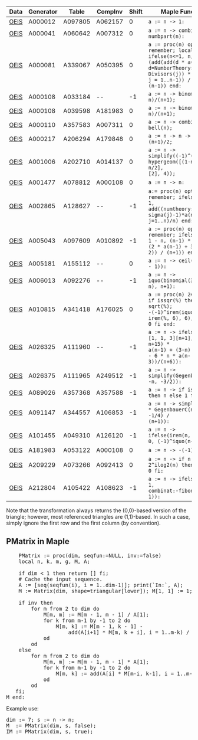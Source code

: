 | Data | Generator  | Table  | CompInv | Shift | Maple Function  |
| ---  | ---        | ---    | --- | ---  |---    |
| [OEIS](https://oeis.org/search?q=id:A000012%7Cid%3AA097805&fmt=short) | A000012 | A097805 | A062157   |0   | <code>a := n -> 1: </code> |
| [OEIS](https://oeis.org/search?q=id:A000041%7Cid%3AA060642&fmt=short) | A000041 | A060642 |A007312   | 0   | <code>a := n -> combinat:-numbpart(n): </code> |
| [OEIS](https://oeis.org/search?q=id:A000081%7Cid%3AA339067&fmt=short) | A000081 | A339067 |A050395   | 0   | <code>a := proc(n) option remember; local d, j; ifelse(n<=1, n, (add(add(d * a(d), d=NumberTheory:-Divisors(j)) * a(n-j), j = 1..n-1)) / (n-1)) end: </code> |
| [OEIS](https://oeis.org/search?q=id:A000108%7Cid%3AA033184&fmt=short) | A000108 | A033184 | --   | -1  | <code>a := n -> binomial(2*n, n)/(n+1); </code> |
| [OEIS](https://oeis.org/search?q=id:A000108%7Cid%3AA039598&fmt=short) | A000108 | A039598 |A181983  | 0   | <code>a := n -> binomial(2*n, n)/(n+1); </code> |
| [OEIS](https://oeis.org/search?q=id:A000108%7Cid%3AA039598&fmt=short) | A000110 | A357583 |A007311  | 0   | <code>a := n -> combinat:-bell(n); </code> |
| [OEIS](https://oeis.org/search?q=id:A000217%7Cid%3AA206294&fmt=short) | A000217 | A206294 | A179848 | 0   | <code>a := n -> n -> n * (n+1)/2; </code> |
| [OEIS](https://oeis.org/search?q=id:A001006%7Cid%3AA202710&fmt=short) | A001006 | A202710 | A014137 | 0   | <code>a := n -> simplify((-1)^(n+1)* hypergeom([(1-n)/2, -n/2], [2], 4)); </code> |
| [OEIS](https://oeis.org/search?q=id:A001477%7Cid%3AA078812&fmt=short) | A001477 | A078812 | A000108   | 0   | <code>a := n -> n: </code> |
| [OEIS](https://oeis.org/search?q=id:A002865%7Cid%3AA128627&fmt=short) | A002865 | A128627 |--   | -1  | <code>a:= proc(n) option remember; ifelse(n=0, 1, add((numtheory:-sigma(j)-1)*a(n-j), j=1..n)/n) end: </code> |
| [OEIS](https://oeis.org/search?q=id:A005043%7Cid%3AA097609&fmt=short) | A005043 | A097609 |A010892  | -1  | <code>a := proc(n) option remember; ifelse(n<=1, 1 - n, (n-1) * (2 * a(n-1) + 3 * a(n-2)) / (n+1)) end: </code> |
| [OEIS](https://oeis.org/search?q=id:A005181%7Cid%3AA037027&fmt=short) | A005181 | A155112 | --   | 0   | <code>a := n -> ceil(exp(n/2 - 1)):</code> |
| [OEIS](https://oeis.org/search?q=id:A006013%7Cid%3AA092276&fmt=short) | A006013 | A092276 | --   | -1  | <code>a := n -> iquo(binomial(3*n+1, n), n+1): </code> |
| [OEIS](https://oeis.org/search?q=id:A010815%7Cid%3AA341418&fmt=short) | A010815 | A341418 | A176025   | 0   | <code>a := proc(n) 24*n + 1; if issqr(%) then sqrt(%); -(-1)^irem(iquo(% + irem(%, 6), 6), 2) else 0 fi end:</code> |
| [OEIS](https://oeis.org/search?q=id:A026325%7Cid%3AA111960&fmt=short) | A026325 | A111960 |--   | -1  | <code>a := n -> ifelse(n<3, [1, 1, 3][n+1], ((4 * n+15) * a(n-1) + (3-n) * a(n-2) - 6 * n * a(n-3))/(n+6)): </code> |
| [OEIS](https://oeis.org/search?q=id:A026375%7Cid%3AA111965&fmt=short) | A026375 | A111965 | A249512   | -1  | <code>a := n -> simplify(GegenbauerC(n, -n, -3/2)): </code> |
| [OEIS](https://oeis.org/search?q=id:A089026%7Cid%3AA357368&fmt=short) | A089026 | A357368 | A357588   | -1   | <code>a := n -> if isprime(n) then n else 1 fi: </code> |
| [OEIS](https://oeis.org/search?q=id:A091147%7Cid%3AA344557&fmt=short) | A091147 | A344557 | A106853  | -1  | <code>a := n -> simplify(2^n * GegenbauerC(n, -n-1, -1/4) / (n+1)): </code> |
| [OEIS](https://oeis.org/search?q=id:A101455%7Cid%3AA049310&fmt=short) | A101455 | A049310 | A126120  | -1   | <code>a := n -> ifelse(irem(n, 2) = 0, 0, (-1)^iquo(n-1, 2)): </code> |
| [OEIS](https://oeis.org/search?q=id:A181983%7Cid%3AA053122&fmt=short) | A181983 | A053122 | A000108   | 0   | <code>a := n -> -(-1)^n*n: </code> |
| [OEIS](https://oeis.org/search?q=id:A048298%7Cid%3AA073266&fmt=short) | A209229 | A073266 | A092413   | 0   | <code>a := n -> if n = 2^ilog2(n) then 1 else 0 fi: </code> |
| [OEIS](https://oeis.org/search?q=id:A026418%7Cid%3AA105422&fmt=short) | A212804 | A105422 | A108623  | -1  | <code>a := n -> ifelse(n=0, 1, combinat:-fibonacci(n-1)):</code> |


Note that the transformation always returns the (0,0)-based version of the triangle; however, most referenced triangles are (1,1)-based. 
In such a case, simply ignore the first row and the first column (by convention).

## PMatrix in Maple

<pre>
    PMatrix := proc(dim, seqfun:=NULL, inv:=false) 
    local n, k, m, g, M, A; 

    if dim < 1 then return [] fi;
    # Cache the input sequence.
    A := [seq(seqfun(i), i = 1..dim-1)]; print(`In:`, A);
    M := Matrix(dim, shape=triangular[lower]); M[1, 1] := 1;

    if inv then
        for m from 2 to dim do
            M[m, m] := M[m - 1, m - 1] / A[1];
            for k from m-1 by -1 to 2 do
                M[m, k] := M[m - 1, k - 1] - 
                    add(A[i+1] * M[m, k + i], i = 1..m-k) / A[1]
            od
        od
    else
        for m from 2 to dim do
            M[m, m] := M[m - 1, m - 1] * A[1];
            for k from m-1 by -1 to 2 do
                M[m, k] := add(A[i] * M[m-i, k-1], i = 1..m-k+1)
            od
        od
   fi;
M end:
</pre>

<p> Example use:</p>
<pre>
dim := 7; s := n -> n; 
M  := PMatrix(dim, s, false);
IM := PMatrix(dim, s, true);
</pre>
